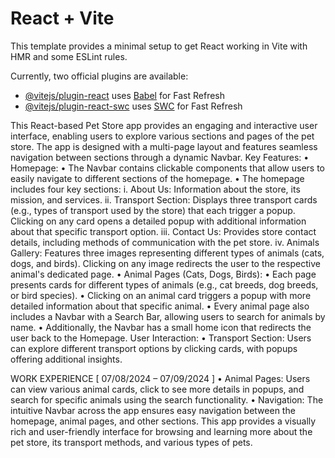 # React + Vite

This template provides a minimal setup to get React working in Vite with HMR and some ESLint rules.

Currently, two official plugins are available:

- [@vitejs/plugin-react](https://github.com/vitejs/vite-plugin-react/blob/main/packages/plugin-react/README.md) uses [Babel](https://babeljs.io/) for Fast Refresh
- [@vitejs/plugin-react-swc](https://github.com/vitejs/vite-plugin-react-swc) uses [SWC](https://swc.rs/) for Fast Refresh

  
This React-based Pet Store app provides an engaging and interactive user interface, enabling users to explore various sections and pages of the pet store. The app is designed with a multi-page layout and features seamless navigation between sections through a dynamic Navbar.
Key Features:
• Homepage:
• The Navbar contains clickable components that allow users to easily navigate
to different sections of the homepage.
• The homepage includes four key sections:
i. About Us: Information about the store, its mission, and services. ii. Transport Section: Displays three transport cards (e.g., types of
transport used by the store) that each trigger a popup. Clicking on any card opens a detailed popup with additional information about that specific transport option.
iii. Contact Us: Provides store contact details, including methods of communication with the pet store.
iv. Animals Gallery: Features three images representing different types of animals (cats, dogs, and birds). Clicking on any image redirects the user to the respective animal's dedicated page.
• Animal Pages (Cats, Dogs, Birds):
• Each page presents cards for different types of animals (e.g., cat breeds, dog
breeds, or bird species).
• Clicking on an animal card triggers a popup with more detailed information
about that specific animal.
• Every animal page also includes a Navbar with a Search Bar, allowing users to
search for animals by name.
• Additionally, the Navbar has a small home icon that redirects the user back to
the Homepage. User Interaction:
• Transport Section: Users can explore different transport options by clicking cards, with popups offering additional insights.
 
 WORK EXPERIENCE
[ 07/08/2024 – 07/09/2024 ]
• Animal Pages: Users can view various animal cards, click to see more details in popups, and search for specific animals using the search functionality.
• Navigation: The intuitive Navbar across the app ensures easy navigation between the homepage, animal pages, and other sections.
This app provides a visually rich and user-friendly interface for browsing and learning more about the pet store, its transport methods, and various types of pets.
